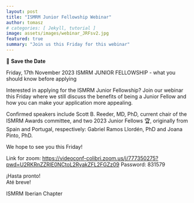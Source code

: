 ```yaml
---
layout: post
title: "ISMRM Junior Fellowship Webinar"
author: tomasz
# categories: [ Jekyll, tutorial ]
image: assets/images/webinar_JRFsv2.jpg
featured: true
summary: "Join us this Friday for this webinar"
---
```


📅 **Save the Date**

Friday, 17th November 2023
ISMRM JUNIOR FELLOWSHIP - what you should know before applying

Interested in applying for the ISMRM Junior Fellowship?
Join our webinar this Friday where we still discuss the benefits of being a Junior Fellow and how you can make your application more appealing.

Confirmed speakers include Scott B. Reeder, MD, PhD, current chair of the ISMRM Awards committee, and two 2023 Junior Fellows 🏆, originally from Spain and Portugal, respectively: Gabriel Ramos Llordén, PhD and Joana Pinto, PhD.

We hope to see you this Friday! 

Link for zoom: https://videoconf-colibri.zoom.us/j/777350275?pwd=U2RKRnZZRlE0NCtoL2RyakZFL2FGZz09
Password: 831579

¡Hasta pronto!<br/>
Até breve! 

ISMRM Iberian Chapter

